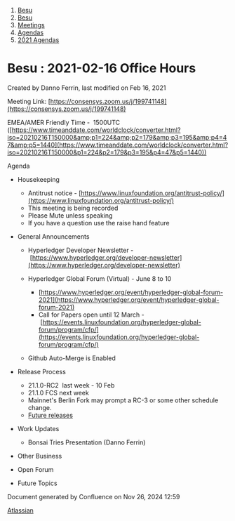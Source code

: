 1. [Besu](index.html)
2. [Besu](Besu_22151173.html)
3. [Meetings](Meetings_22153838.html)
4. [Agendas](Agendas_22153868.html)
5. [2021 Agendas](2021-Agendas_22154808.html)

# Besu : 2021-02-16 Office Hours

Created by Danno Ferrin, last modified on Feb 16, 2021

Meeting Link: [https://consensys.zoom.us/j/199741148](https://consensys.zoom.us/j/199741148)

EMEA/AMER Friendly Time -  1500UTC ([https://www.timeanddate.com/worldclock/converter.html?iso=20210216T150000&amp;p1=224&amp;p2=179&amp;p3=195&amp;p4=47&amp;p5=1440](https://www.timeanddate.com/worldclock/converter.html?iso=20210216T150000&p1=224&p2=179&p3=195&p4=47&p5=1440))

Agenda

- Housekeeping
  
  - Antitrust notice - [https://www.linuxfoundation.org/antitrust-policy/](https://www.linuxfoundation.org/antitrust-policy/)
  - This meeting is being recorded
  - Please Mute unless speaking
  - If you have a question use the raise hand feature
- General Announcements
  
  - Hyperledger Developer Newsletter - [https://www.hyperledger.org/developer-newsletter](https://www.hyperledger.org/developer-newsletter)
  - Hyperledger Global Forum (Virtual) - June 8 to 10
    
    - [https://www.hyperledger.org/event/hyperledger-global-forum-2021](https://www.hyperledger.org/event/hyperledger-global-forum-2021)
    - Call for Papers open until 12 March - [https://events.linuxfoundation.org/hyperledger-global-forum/program/cfp/](https://events.linuxfoundation.org/hyperledger-global-forum/program/cfp/)
  - Github Auto-Merge is Enabled
- Release Process
  
  - 21.1.0-RC2  last week - 10 Feb
  - 21.1.0 FCS next week
  - Mainnet's Berlin Fork may prompt a RC-3 or some other schedule change.
  - [Future releases](https://lf-hyperledger.atlassian.net/wiki/display/BESU/Release+Rotations)
- Work Updates 
  
  - Bonsai Tries Presentation (Danno Ferrin)
- Other Business
- Open Forum
- Future Topics

Document generated by Confluence on Nov 26, 2024 12:59

[Atlassian](http://www.atlassian.com/)
